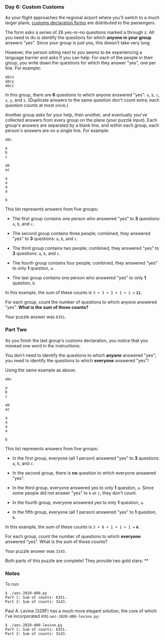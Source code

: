 ### Day 6: Custom Customs

As your flight approaches the regional airport where you'll switch to a
much larger plane, [customs declaration forms](https://en.wikipedia.org/wiki/Customs_declaration)
are distributed to the passengers.

The form asks a series of 26 yes-or-no questions marked a through z. All
you need to do is identify the questions for which **anyone in your
group** answers "yes". Since your group is just you, this doesn't take
very long.

However, the person sitting next to you seems to be experiencing a
language barrier and asks if you can help. For each of the people in
their group, you write down the questions for which they answer "yes",
one per line. For example:

    abcx
    abcy
    abcz

In this group, there are **6** questions to which anyone answered "yes":
`a`, `b`, `c`, `x`, `y`, and `z`. (Duplicate answers to the same
question don't count extra; each question counts at most once.)

Another group asks for your help, then another, and eventually you've
collected answers from every group on the plane (your puzzle
input). Each group's answers are separated by a blank line, and within
each group, each person's answers are on a single line. For example:

    abc

    a
    b
    c

    ab
    ac

    a
    a
    a
    a

    b

This list represents answers from five groups:

  - The first group contains one person who answered "yes" to **3**
    questions: `a`, `b`, and `c`.

  - The second group contains three people; combined, they answered
    "yes" to **3** questions: `a`, `b`, and `c`.

  - The third group contains two people; combined, they answered "yes"
    to **3** questions: `a`, `b`, and `c`.

  - The fourth group contains four people; combined, they answered "yes"
    to only **1** question, `a`.

  - The last group contains one person who answered "yes" to only **1**
    question, `b`.

In this example, the sum of these counts is `3 + 3 + 3 + 1 + 1 =` **`11`**.

For each group, count the number of questions to which anyone answered
"yes".  **What is the sum of those counts?**

Your puzzle answer was `6351`.


### Part Two

As you finish the last group's customs declaration, you notice that you
misread one word in the instructions:

You don't need to identify the questions to which **anyone** answered
"yes"; you need to identify the questions to which **everyone** answered
"yes"!

Using the same example as above:


    abc

    a
    b
    c

    ab
    ac

    a
    a
    a
    a

    b

This list represents answers from five groups:

  - In the first group, everyone (all 1 person) answered "yes" to **3**
    questions: `a`, `b`, and `c`.

  - In the second group, there is **no** question to which everyone
    answered "yes".

  - In the third group, everyone answered yes to only **1** question,
    `a`. Since some people did not answer "yes" to `b` or `c`, they
    don't count.

  - In the fourth group, everyone answered yes to only **1** question,
    `a`.

  - In the fifth group, everyone (all 1 person) answered "yes" to **1**
    question, `b`.

In this example, the sum of these counts is `3 + 0 + 1 + 1 + 1 =` **`6`**.

For each group, count the number of questions to which **everyone**
answered "yes". What is the sum of those counts?

Your puzzle answer was `3143`.

Both parts of this puzzle are complete! They provide two gold stars: **


### Notes

To run:

    $ ./aoc-2020-d06.py
    Part 1: Sum of counts: 6351.
    Part 2: Sum of counts: 3143.

Paul A. Levine (329F) has a much more elegant solution, the core of
which I've incorporated into `aoc-2020-d06-levine.py`:

    $ ./aoc-2020-d06-levine.py
    Part 1: Sum of counts: 6351.
    Part 2: Sum of counts: 3143.
